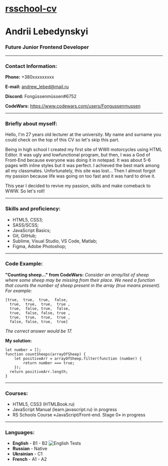 # <a href="https://fongussenmussen.github.io/rsschool-cv/cv">rsschool-cv</a>
# Andrii Lebedynskyi

### Future Junior Frontend Developer
---------
### Contact Information:

**Phone:** +380xxxxxxxxx

**E-mail:** andrew_lebed@mail.ru

**Discord:** Fongüssenmüssen#6752

**CodeWars:** https://www.codewars.com/users/Fongussenmussen

-------------
### Briefly about myself:

Hello, I'm 27 years old lecturer at the university. My name and surname you could check on the top of this CV so let's skip this part. 

Being in high school I created my first site of WWII motorcycles using HTML Editor. It was ugly and lowfunctional program, but then, I was a God of Front-End because everyone was doing it in notepad. It was about 5-6 pages with inline styles but it was perfect. I achieved the best mark among all my classmates. Unfortunately, this site was lost... Then I almost forgot my passion because life was going on too fast and it was hard to drive it.

This year I decided to revive my passion, skills and make comeback to WWW. So let's roll!  

-------------
### Skills and proficiency:

* HTML5, CSS3;
* SASS/SCSS;
* JavaScript Basics;
* Git, GitHub;
* Sublime, Visual Studio, VS Code, Matlab;
* Figma, Adobe Photoshop;

-------------
### Code Example:

**"Counting sheep..." from CodeWars:** *Consider an array/list of sheep where some sheep may be missing from their place. We need a function that counts the number of sheep present in the array (true means present). For example:*
```
[true,  true,  true,  false,
  true,  true,  true,  true ,
  true,  false, true,  false,
  true,  false, false, true ,
  true,  true,  true,  true ,
  false, false, true,  true]
```
*The correct answer would be 17.*

**My solution:**

```
let number = [];
function countSheeps(arrayOfSheep) {
	let positiveArr = arrayOfSheep.filter(function (number) {
		return number === true;
	});
  return positiveArr.length;
}
```

--------------
### Courses:

* HTML5, CSS3 (HTMLBook.ru)
* JavaScript Manual (learn.javascript.ru) in progress
* RS Schools Course «JavaScript/Front-end. Stage 0» in progress

--------------
### Languages:

* **English** - B1 - B2
![English Tests](https://snipboard.io/Yoi3ZI.jpg)
* **Russian** - Native
* **Ukrainian** - C1
* **French** - A1 - A2
